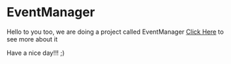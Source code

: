 EventManager
============
Hello to you too, we are doing a project called EventManager
 [Click Here](https://github.com/AlexCherniak/EventManager) to see more about it
 
 
Have a nice day!!! ;)
